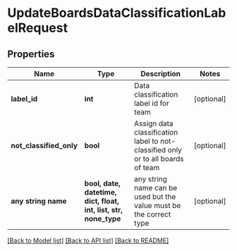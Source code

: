 # UpdateBoardsDataClassificationLabelRequest


## Properties
Name | Type | Description | Notes
------------ | ------------- | ------------- | -------------
**label_id** | **int** | Data classification label id for team | [optional] 
**not_classified_only** | **bool** | Assign data classification label to not-classified only or to all boards of team | [optional] 
**any string name** | **bool, date, datetime, dict, float, int, list, str, none_type** | any string name can be used but the value must be the correct type | [optional]

[[Back to Model list]](../README.md#documentation-for-models) [[Back to API list]](../README.md#documentation-for-api-endpoints) [[Back to README]](../README.md)


